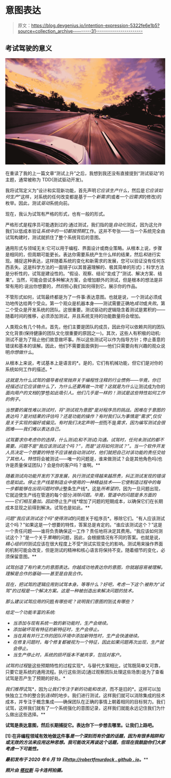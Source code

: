 # 意图表达

> 原文：<https://blog.devgenius.io/intention-expression-5322fe6e1b5?source=collection_archive---------31----------------------->

## 考试驾驶的意义

![](img/043885e1f0038734ba8b51267678e0bd.png)

在重读了我的上一篇文章“测试上升”之后，我想到我还没有直接提到“测试驱动”的主题，通常被称为 TDD(测试驱动开发)。

我将试驾定义为“设计和实现新功能，首先声明*它应该生产什么*，然后是*它应该如何生产*”这样，对系统的任何改变都是基于一个*新需求*(或者一个*旧需求*的修改)的枚举。因此，测试*驱动*系统向前。

现在，我认为试驾有严格的形式，也有一般的形式。

严格形式是程序员可能遇到过的:通过测试，我们指的是*自动化*测试，因为这允许我们以低成本验证*系统中的一切都按预期*工作。这并不夸张——当一个系统完全由试驾构建时，测试就抓住了整个系统背后的意图。

通用形式与领域无关:它可以用于编程、界面设计或商业策略。从根本上说，步骤是相同的，但周期可能更长。表达你需要系统产生什么样的结果，然后*和*进行实现。捕捉这种表达，这样随着系统的变化和新需求的发展，您可以验证没有任何东西丢失。这是科学方法的一面镜子(以其普遍理解的、极其简单的形式)；科学方法是分析性的，试驾是建设性的。“假设、观察、结论”变成了“测试、解决方案、结果”。当然，可能会尝试多种解决方案，会增加额外的测试，但是根本的想法是非常有用的:说出你想要的，*然后*担心我们如何得到它。展示你的作品。

不管形式如何，试驾最终都是为了一件事:表达意图。也就是说，一个测试必须成功地传达给两个受众。第一个观众是机器本身——测试需要正确地*成功*或*失败*。第二个受众是开发系统的团队。这很重要。测试驱动的逻辑隐含着测试是累积的——随着时间的推移，必须添加测试，并且系统支持的功能数量将会增加。

人类观众有几个特点。首先，他们主要是团队的成员，因此你可以依赖共同的团队文化背景(保持健康的团队文化很重要的原因之一)。其次，这些人有积极的动机:测试不是为了阻止他们故意做坏事。所以这些测试可以作为指导方针；停止善意的错误和基本的误解。因此，他们不需要面面俱到——他们只需要向有兴趣的观众说明*你想做什么*。

从根本上来说，考试基本上是语言的*。是的，它们有机械功能，但它们是对你的系统如何工作的描述。*

*这就是为什么试驾的倡导者经常抛弃关于编程性注释的行业惯例——毕竟，你已经描述过它应该做什么了，为什么还要再做一次呢？这就是为什么*让测试成为你的*面向用户的文档*的梦想*如此吸引人。他们几乎是一样的！测试是这些特性如何工作的例子。*

*当想要的属性难以测试时，将“测试视为意图”是对程序员的挑战。困难在于意图的表达吗？是对结果的评估吗？还是功能的操作？有时我们认为事情是“需求”,仅仅是关于实现的偏好或偏见。有时我们决定声明一些*而不是*需求，因为编写测试会很困难——我们难以表达自己。*

*试驾要求你考虑你的选择，什么测试(和不测试)沟通。试驾时，*任何未测试的都不需要*。问题不是“我应该测试这个吗？”，而是“这将如何测试？”。当一个软件开发人员决定一个想要的特性不应该被自动测试时，他们就把自己对该功能的责任交给了其他人。特性*将会被测试——唯一的问题是，谁来做测试？会是其他角色吗(也许是质量保证团队)？会是你的客户吗？谁啊。**

*随着测试向功能开发的下游发展，执行测试变得越来越昂贵，纠正测试发现的错误也是如此。*停止生产线*是制造业中使用的一种精益技术——它使制造过程中的每一步都能够在出现问题时停止*整条生产线*。这是*所希望的*，因为一旦问题出现，它就迫使生产线在管道的每个部分*消除问题。毕竟，管道中的问题是多方面的——它们相互叠加。因此*停止生产线*增加了问题的短期成本，以确保它们在长期成本显现之前得到解决。试驾也是如此。**

*问题“我应该测试这个吗”使得测试*的问题关于程序员*。移除它们。"有人应该测试这个吗？"如果这是一个想要的特性，答案总是肯定的。“谁应该测试这个？”这是一个责任问题——谁将负责确保这一工作？责任地将决定其费用。“我应该如何测试这个？”是一个关于*策略*的问题，因此，会根据情况有不同的答案。也就是说，*精心组织的*测试应该在很大程度上不受*测试实现变化的影响。测试用来操作界面的机制可能会改变，但是测试的精神和核心语言将保持不变。随着细节的变化，必须保留意图。**

*试驾创造了有约束力的意图表达。你越成功地表达你的意图，你就越容易被理解。理解是合作的基础——甚至是自我合作。*

*现在，把试驾的逻辑应用到试驾本身。等等什么？好吧，考虑一下这个:被称为“试驾”的过程是一个解决方案。这是一种被创造出来解决问题的技术。*

*那么建议试驾应用的*问题*有哪些呢？说明我们意图的*测试*有哪些？*

*给定一个功能丰富的系统:*

*   *当添加与现有系统一致的新功能时，生产会继续。*
*   *添加破坏现有特征的新特征时，生产会停止。*
*   *当在具有并行工作的团队环境中添加新特性时，生产会快速继续。*
*   *在修复问题时，每个修复都被视为一个特征，因此如果问题再次出现，生产就会停止。*
*   *当生产停止时，系统的损坏版本不被共享，包括对客户。*

*试驾的过程*是这些预期特性的过程实现*。与替代方案相比，试驾既简单又可靠，只要它是系统的通用流程。执行这些测试(通过观察团队处理这些场景)是为了查看试驾是否产生了预期的好处。*

*我们推荐*试驾*，因为*让我们专注于新的功能和改进*，而不是旧的*。这样可以加快独立工作的整合到*连续*的地步。我们进行测试，这样我们就可以消除集成的技术成本，并专注于概念集成——确保团队在正确的事情上朝着相同的目标努力。我们试驾，这样我们就有了一个系统强化的意图记录，这样我们就能永远记住我们为什么做出这些选择。**

**试驾是表达意图，然后长期捕捉它。表达你下一步想去哪里。让我们上路吧。**

**[1]:在非编程领域有效地做这件事*是一个深刻而有价值的话题，因为有很多陷阱和/或无效的方法来应用这种思想。我可能改天再谈这个话题，但现在我鼓励你们大家考虑一下可能性。***

****最初发布于 2020 年 6 月 19 日*[*http://robertfmurdock . github . io*](https://robertfmurdock.github.io/2020/06/19/IntentionExpression.html)*。****

***照片由* [*塔拉斯*](https://www.pexels.com/@taras-makarenko-188506?utm_content=attributionCopyText&utm_medium=referral&utm_source=pexels) *马卡连柯拍摄。***